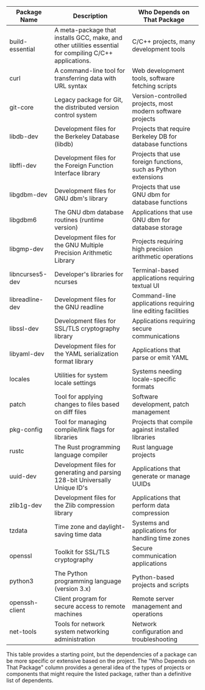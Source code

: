 | Package Name    | Description                                                                                             | Who Depends on That Package                                    |
| --------------- | ------------------------------------------------------------------------------------------------------- | -------------------------------------------------------------- |
| build-essential | A meta-package that installs GCC, make, and other utilities essential for compiling C/C++ applications. | C/C++ projects, many development tools                         |
| curl            | A command-line tool for transferring data with URL syntax                                               | Web development tools, software fetching scripts               |
| git-core        | Legacy package for Git, the distributed version control system                                          | Version-controlled projects, most modern software projects     |
| libdb-dev       | Development files for the Berkeley Database (libdb)                                                     | Projects that require Berkeley DB for database functions       |
| libffi-dev      | Development files for the Foreign Function Interface library                                            | Projects that use foreign functions, such as Python extensions |
| libgdbm-dev     | Development files for GNU dbm's library                                                                 | Projects that use GNU dbm for database functions               |
| libgdbm6        | The GNU dbm database routines (runtime version)                                                         | Applications that use GNU dbm for database storage             |
| libgmp-dev      | Development files for the GNU Multiple Precision Arithmetic Library                                     | Projects requiring high precision arithmetic operations        |
| libncurses5-dev | Developer's libraries for ncurses                                                                       | Terminal-based applications requiring textual UI               |
| libreadline-dev | Development files for the GNU readline                                                                  | Command-line applications requiring line editing facilities    |
| libssl-dev      | Development files for SSL/TLS cryptography library                                                      | Applications requiring secure communications                   |
| libyaml-dev     | Development files for the YAML serialization format library                                             | Applications that parse or emit YAML                           |
| locales         | Utilities for system locale settings                                                                    | Systems needing locale-specific formats                        |
| patch           | Tool for applying changes to files based on diff files                                                  | Software development, patch management                         |
| pkg-config      | Tool for managing compile/link flags for libraries                                                      | Projects that compile against installed libraries              |
| rustc           | The Rust programming language compiler                                                                  | Rust language projects                                         |
| uuid-dev        | Development files for generating and parsing 128-bit Universally Unique ID's                            | Applications that generate or manage UUIDs                     |
| zlib1g-dev      | Development files for the Zlib compression library                                                      | Applications that perform data compression                     |
| tzdata          | Time zone and daylight-saving time data                                                                 | Systems and applications for handling time zones               |
| openssl         | Toolkit for SSL/TLS cryptography                                                                        | Secure communication applications                              |
| python3         | The Python programming language (version 3.x)                                                           | Python-based projects and scripts                              |
| openssh-client  | Client program for secure access to remote machines                                                     | Remote server management and operations                        |
| net-tools       | Tools for network system networking administration                                                      | Network configuration and troubleshooting                      |

This table provides a starting point, but the  dependencies of a package can be more specific or extensive based on the project. The "Who Depends on That Package" column provides a general idea of the types of projects or components that might require the listed package, rather than a definitive list of dependents.
